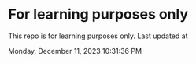 # For learning purposes only
This repo is for learning purposes only.
Last updated at

Monday, December 11, 2023 10:31:36 PM

